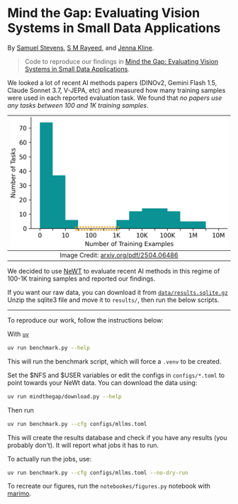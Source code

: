 # Mind the Gap: Evaluating Vision Systems in Small Data Applications

By [Samuel Stevens](https://samuelstevens.me), [S M Rayeed](https://smrayeed.github.io), and [Jenna Kline](https://jennamk14.github.io).


> Code to reproduce our findings in [Mind the Gap: Evaluating Vision Systems in Small Data Applications](https://arxiv.org/abs/2504.06486).

We looked a lot of recent AI methods papers (DINOv2, Gemini Flash 1.5, Claude Sonnet 3.7, V-JEPA, etc) and measured how many training samples were used in each reported evaluation task.
We found that *no papers use any tasks between 100 and 1K training samples*.

| ![Evaluations](https://raw.githubusercontent.com/samuelstevens/mindthegap/main/docs/assets/tasks.png) |
|:--:|
| Image Credit: [arxiv.org/pdf/2504.06486](https://arxiv.org/pdf/2504.06486) |

We decided to use [NeWT](https://github.com/visipedia/newt/tree/main) to evaluate recent AI methods in this regime of 100-1K training samples and reported our findings.

If you want our raw data, you can download it from [`data/results.sqlite.gz`](data/results.sqlite.gz)
Unzip the sqlite3 file and move it to `results/`, then run the below scripts.

---

To reproduce our work, follow the instructions below:

With [`uv`](https://docs.astral.sh/uv/getting-started/installation/)

```sh
uv run benchmark.py --help
```

This will run the benchmark script, which will force a `.venv` to be created.

Set the $NFS and $USER variables or edit the configs in `configs/*.toml` to point towards your NeWt data.
You can download the data using:

```sh
uv run mindthegap/download.py --help
```

Then run

```sh
uv run benchmark.py --cfg configs/mllms.toml
```

This will create the results database and check if you have any results (you probably don't).
It will report what jobs it has to run.

To actually run the jobs, use:

```sh
uv run benchmark.py --cfg configs/mllms.toml --no-dry-run
```

To recreate our figures, run the `notebookes/figures.py` notebook with [marimo](https://github.com/marimo-team/marimo).
